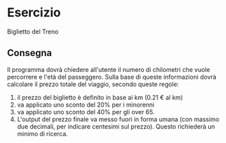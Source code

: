 
# Esercizio
Biglietto del Treno


## Consegna
Il programma dovrà chiedere all'utente il numero di chilometri che vuole percorrere e l'età del passeggero.
Sulla base di queste informazioni dovrà calcolare il prezzo totale del viaggio, secondo queste regole:
1. il prezzo del biglietto è definito in base ai km (0.21 € al km)
2. va applicato uno sconto del 20% per i minorenni
3. va applicato uno sconto del 40% per gli over 65.
4. L'output del prezzo finale va messo fuori in forma umana (con massimo due decimali, per indicare centesimi sul prezzo). Questo richiederà un minimo di ricerca.
